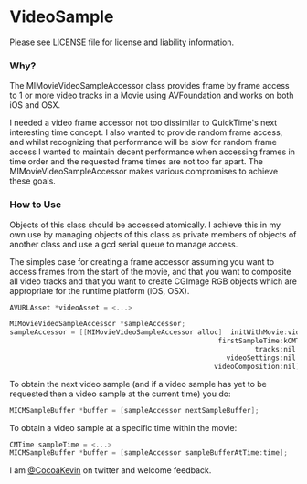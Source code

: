 
# VideoSample

Please see LICENSE file for license and liability information.

### Why?

The MIMovieVideoSampleAccessor class provides frame by frame access to 1 or more video tracks in a Movie using AVFoundation and works on both iOS and OSX.

I needed a video frame accessor not too dissimilar to QuickTime's next interesting time concept. I also wanted to provide random frame access, and whilst recognizing that performance will be slow for random frame access I wanted to maintain decent performance when accessing frames in time order and the requested frame times are not too far apart. The MIMovieVideoSampleAccessor makes various compromises to achieve these goals.

### How to Use

Objects of this class should be accessed atomically. I achieve this in my own use by managing objects of this class as private members of objects of another class and use a gcd serial queue to manage access.

The simples case for creating a frame accessor assuming you want to access frames from the start of the movie, and that you want to composite all video tracks and that you want to create CGImage RGB objects which are appropriate for the runtime platform (iOS, OSX).

```objectivec
AVURLAsset *videoAsset = <...>

MIMovieVideoSampleAccessor *sampleAccessor;
sampleAccessor = [[MIMovieVideoSampleAccessor alloc]  initWithMovie:videoAsset
                                                   firstSampleTime:kCMTimeZero
                                                            tracks:nil
                                                     videoSettings:nil
                                                  videoComposition:nil];
```

To obtain the next video sample (and if a video sample has yet to be requested then a video sample at the current time) you do:

```objectivec
MICMSampleBuffer *buffer = [sampleAccessor nextSampleBuffer];
```

To obtain a video sample at a specific time within the movie:

```objectivec
CMTime sampleTime = <...>
MICMSampleBuffer *buffer = [sampleAccessor sampleBufferAtTime:time];
```

I am [@CocoaKevin](https://twitter.com/CocoaKevin) on twitter and welcome feedback.
